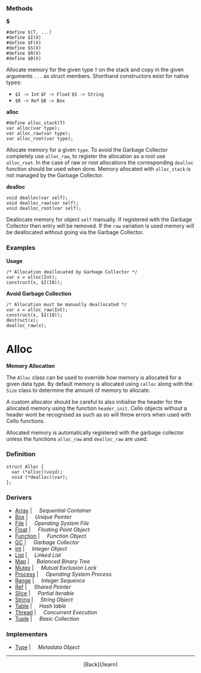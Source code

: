   <div class="row">
  <div class="col-xs-6 col-md-6">

### Methods

__$__

    #define $(T, ...)
    #define $I(X)
    #define $F(X)
    #define $S(X)
    #define $R(X)
    #define $B(X)

Allocate memory for the given type `T` on the stack and copy in the given arguments `...` as struct members. Shorthand constructors exist for native types:

* `$I -> Int` `$F -> Float` `$S -> String`
* `$R -> Ref` `$B -> Box`



__alloc__

    #define alloc_stack(T)
    var alloc(var type);
    var alloc_raw(var type);
    var alloc_root(var type);

Allocate memory for a given `type`. To avoid the Garbage Collector completely use `alloc_raw`, to register the allocation as a root use `alloc_root`. In the case of raw or root allocations the corresponding `dealloc` function should be used when done. Memory allocated with `alloc_stack` is not managed by the Garbage Collector.

__dealloc__

    void dealloc(var self);
    void dealloc_raw(var self);
    void dealloc_root(var self);

Deallocate memory for object `self` manually. If registered with the Garbage Collector then entry will be removed. If the `raw` variation is used memory will be deallocated without going via the Garbage Collector.

### Examples

__Usage__

    /* Allocation deallocated by Garbage Collector */
    var x = alloc(Int);
    construct(x, $I(10));
    

__Avoid Garbage Collection__

    /* Allocation must be manually deallocated */
    var x = alloc_raw(Int);
    construct(x, $I(10));
    destruct(x);
    dealloc_raw(x);
    



  </div>
  <div class="col-xs-6 col-md-6">

# Alloc
__Memory Allocation__

The `Alloc` class can be used to override how memory is allocated for a given data type. By default memory is allocated using `calloc` along with the `Size` class to determine the amount of memory to allocate.

A custom allocator should be careful to also initialise the header for the allocated memory using the function `header_init`. Cello objects without a header wont be recognised as such as so will throw errors when used with Cello functions.

Allocated memory is automatically registered with the garbage collector unless the functions `alloc_raw` and `dealloc_raw` are used.

### Definition

    struct Alloc {
      var (*alloc)(void);
      void (*dealloc)(var);
    };

### Derivers

* <span class="docitem">[Array](/learn/array)</span> | &nbsp; &nbsp;   _Sequential Container_
* <span class="docitem">[Box](/learn/box)</span> | &nbsp; &nbsp;   _Unique Pointer_
* <span class="docitem">[File](/learn/file)</span> | &nbsp; &nbsp;   _Operating System File_
* <span class="docitem">[Float](/learn/float)</span> | &nbsp; &nbsp;   _Floating Point Object_
* <span class="docitem">[Function](/learn/function)</span> | &nbsp; &nbsp;   _Function Object_
* <span class="docitem">[GC](/learn/gc)</span> | &nbsp; &nbsp;   _Garbage Collector_
* <span class="docitem">[Int](/learn/int)</span> | &nbsp; &nbsp;   _Integer Object_
* <span class="docitem">[List](/learn/list)</span> | &nbsp; &nbsp;   _Linked List_
* <span class="docitem">[Map](/learn/map)</span> | &nbsp; &nbsp;   _Balanced Binary Tree_
* <span class="docitem">[Mutex](/learn/mutex)</span> | &nbsp; &nbsp;   _Mutual Exclusion Lock_
* <span class="docitem">[Process](/learn/process)</span> | &nbsp; &nbsp;   _Operating System Process_
* <span class="docitem">[Range](/learn/range)</span> | &nbsp; &nbsp;   _Integer Sequence_
* <span class="docitem">[Ref](/learn/ref)</span> | &nbsp; &nbsp;   _Shared Pointer_
* <span class="docitem">[Slice](/learn/slice)</span> | &nbsp; &nbsp;   _Partial Iterable_
* <span class="docitem">[String](/learn/string)</span> | &nbsp; &nbsp;   _String Object_
* <span class="docitem">[Table](/learn/table)</span> | &nbsp; &nbsp;   _Hash table_
* <span class="docitem">[Thread](/learn/thread)</span> | &nbsp; &nbsp;   _Concurrent Execution_
* <span class="docitem">[Tuple](/learn/tuple)</span> | &nbsp; &nbsp;   _Basic Collection_
### Implementers

* <span class="docitem">[Type](/learn/type)</span> | &nbsp; &nbsp;   _Metadata Object_

* * *

  <p style="text-align:center;">
[Back](/learn)
  </p>

  </div>
  </div>
